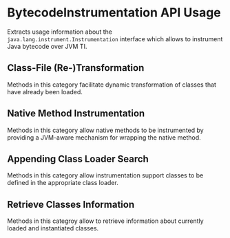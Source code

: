 # BytecodeInstrumentation API Usage

Extracts usage information about the `java.lang.instrument.Instrumentation` interface which allows 
to instrument Java bytecode over JVM TI.

## Class-File (Re-)Transformation

Methods in this category facilitate dynamic transformation of classes that have already been loaded.

## Native Method Instrumentation

Methods in this category allow native methods to be instrumented by providing a JVM-aware mechanism for wrapping the native method.

## Appending Class Loader Search

Methods in this category allow instrumentation support classes to be defined in the appropriate class loader.

## Retrieve Classes Information

Methods in this categroy allow to retrieve information about currently loaded and instantiated classes.
